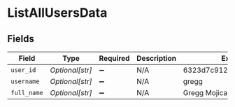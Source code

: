 # ListAllUsersData


## Fields

| Field                    | Type                     | Required                 | Description              | Example                  |
| ------------------------ | ------------------------ | ------------------------ | ------------------------ | ------------------------ |
| `user_id`                | *Optional[str]*          | :heavy_minus_sign:       | N/A                      | 6323d7c9122ae69742a5d0a2 |
| `username`               | *Optional[str]*          | :heavy_minus_sign:       | N/A                      | gregg                    |
| `full_name`              | *Optional[str]*          | :heavy_minus_sign:       | N/A                      | Gregg Mojica             |